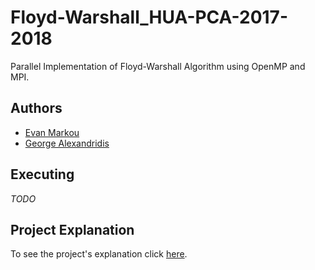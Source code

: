 # Floyd-Warshall_HUA-PCA-2017-2018
Parallel Implementation of Floyd-Warshall Algorithm using OpenMP and MPI.

## Authors
* [Evan Markou](https://github.com/EvanMark)
* [George Alexandridis](https://github.com/galexandridis)

## Executing
_TODO_

## Project Explanation
To see the project's explanation click [here](https://github.com/galexandridis/Floyd-Warshall_HUA-PCA-2017-2018/wiki/Project-Explanation).
